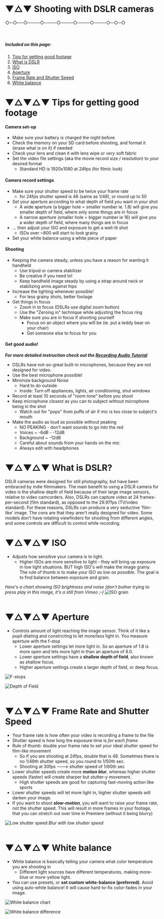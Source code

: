 
# ▼△▼ Shooting with DSLR cameras


 ◇─◇──◇────◇────◇────◇────◇────◇─◇─◇
<br>
<br>
<br>
##### Included on this page:

1. [Tips for getting good footage](#-tips-for-getting-good-footage)
2. [What is DSLR](#-what-is-dslr)
3. [ISO](#-iso)
4. [Aperture](#-aperture)
5. [Frame Rate and Shutter Speed](#-shutter-speed)
6. [White balance](#-white-balance)



# ▼△▼△▼ Tips for getting good footage

#### Camera set-up
* Make sure your battery is charged the night before
* Check the memory on your SD card before shooting, and format it (erase what is on it) if needed
* Check your lens and clean it with lens wipe or *very* soft fabric
* Set the video file settings (aka the movie record size / resolution) to your desired format
  * Standard HD is 1920x1080 at 24fps (for filmic look)

#### Camera record settings
* Make sure your shutter speed to be twice your frame rate
  * for 24fps shutter speed is 48 (same as 1/48), or round up to 50
* Set your aperture according to what depth of field you want in your shot
  * A wide aperture (a bigger hole = smaller number ie. 1.8) will give you smaller depth of field, where only some things are in focus
  * A narrow aperture (smaller hole = bigger number ie 16) will give you a wider depth of field, where many things are in focus
* ... then adjust your ISO and exposure to get a well-lit shot
  * ISOs over ~800 will start to look grainy
* Set your white balance using a white piece of paper


#### Shooting
* Keeping the camera steady, unless you have a reason for wanting it handheld
  - Use tripod or camera stabilizer
  - Be creative if you need to!
  - Keep handheld image steady by using a strap around neck or stabilizing arms against hips
* Increase the lighting whenever possible!
  * For less grainy shots, better footage
* Get things in focus
  - Zoom in to focus (DSLRs use digital zoom button)
  - Use the "Zeroing in" technique while adjusting the focus ring
  - Make sure you are in focus if shooting yourself
    - Focus on an object where you will be (ie. put a teddy bear on your chair)
    - Get someone else to focus for you


#### Get good audio!
***For more detailed instruction check out the [Recording Audio Tutorial](../02c_recordingAudio)***

* DSLRs have not-so-great built-in microphones, because they are not designed for video.
* Use the best microphone possible!
* Minimize background Noise
  - Hard to do outside
  - Inside: Turn off appliances, lights, air conditioning, shut windows
* Record at least 10 seconds of "room tone" before you shoot
* Keep microphone closest as you can to subject without microphone being in the shot
  - Watch out for "pops" from puffs of air if mic is too close to subject's mouth
* Make the audio as loud as possible without peaking
  - NO PEAKING - don't want sounds to go into the red
  - Voices ~ -6dB - -12dB
  - Background ~ -12dB
  - Careful about sounds from your hands on the mic
  - Always edit with headphones



# ▼△▼△▼ What is DSLR?

DSLR cameras were designed for still photography, but have been embraced by indie filmmakers. The main benefit to using a DSLR camera for video is the shallow depth of field because of their large image sensors, relative to video camcorders. Also, DSLRs can capture video at 24 frames-per-second (film standard), as opposed to the 29.97fps (TV/video standard). For these reasons, DSLRs can produce a very seductive 'film-like' image. The cons are that they aren't really designed for video. Some models don't have rotating viewfinders for shooting from different angles, and some controls are difficult to control while recording.

# ▼△▼△▼ ISO

* Adjusts how sensitive your camera is to light.
  * Higher ISOs are more sensitive to light - they will bring up exposure in low light situations. BUT high ISO's will make the image grainy. The rule of thumb is to make your ISO *as low as possible*. The goal is to find balance between exposure and grain.

*Here's a chart showing ISO brightness and noise (don't bother trying to press play in this image, it's a still from Vimeo ;-)*
![ISO grain](assets/iso_grain.jpeg)
<br>
<br>

# ▼△▼△▼ Aperture

* Controls amount of light reaching the image sensor. Think of it like a pupil dilating and constricting to let more/less light in. You measure aperture with the f-stop
  * Lower aperture settings let more light in. So an aperture of 1.8 is more open and lets more light in than an aperture of 8.0.
  * Lower aperture settings have a **shallow depth of field**, also known as shallow focus.  
  * Higher aperture settings create a larger depth of field, or deep focus.

![F-stops](assets/f-stop-scale.gif)

![Depth of Field](assets/depthOfField.jpg)
<br>
<br>

# ▼△▼△▼ Frame Rate and Shutter Speed

* Your frame rate is how often your video is recording a frame to the file
* Shutter speed is how long the exposure time is *for each frame*
* Rule of thumb: double your frame rate to set your ideal shutter speed for film-like movement
  * So if you are shooting at 24fps, double that is 48. Sometimes there is no 1/48th shutter speed, so you round to 1/50th sec.
  * Shooting at 30fps ---> shutter speed of 1/60th sec
* Lower shutter speeds create more ***motion blur***, whereas higher shutter speeds (faster) will create sharper but stutter-y movement.
  * High shutter speeds are good for capturing fast-moving action like sports
* Lower shutter speeds will let more light in, higher shutter speeds will darken your image.
* If you want to shoot ***slow-motion***, you will want to raise your frame rate, not the shutter speed. This will result in more frames in your footage, that you can stretch out over time in Premiere (without it being blurry)

![Low shutter speed](assets/lowShutterSpeed.JPG)
*Blur with low shutter speed*
<br>
<br>

# ▼△▼△▼ White balance

* White balance is basically telling your camera what color temperature you are shooting in
  * Different light sources have different temperatures, making more-blue or more-yellow light.
* You can use presets, or **set custom white-balance (preferred)**. Avoid using auto-white balance! It will cause hard-to-fix color-fades in your image.


![White balance chart](assets/white-balance-chart.png)

![White balance difference](assets/white-balance-diff.jpg)



<br>
<br>
